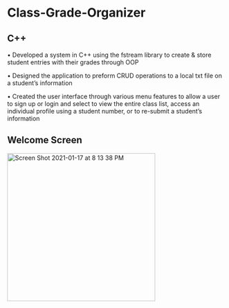 # Class-Grade-Organizer

## C++

• Developed a system in C++ using the fstream library to create & store student entries with their grades through OOP 

• Designed the application to preform CRUD operations to a local txt file on a student’s information

• Created the user interface through various menu features to allow a user to sign up or login and select to view the
entire class list, access an individual profile using a student number, or to re-submit a student’s information

## Welcome Screen
<img width="342" alt="Screen Shot 2021-01-17 at 8 13 38 PM" src="https://user-images.githubusercontent.com/67882898/104862256-f0d07f00-5900-11eb-8ddd-b39541ccf082.png">
